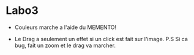 
# Labo3

- Couleurs marche a l'aide du MEMENTO!

- Le Drag a seulement un effet si un click est fait sur l'image. P.S Si ca bug, fait un zoom et le drag va marcher.